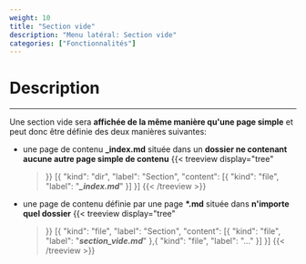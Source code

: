 ```yaml
---
weight: 10
title: "Section vide"
description: "Menu latéral: Section vide"
categories: ["Fonctionnalités"]
---
```


# Description
---

Une section vide sera **affichée de la même manière qu'une page simple** et peut donc être définie des deux manières suivantes:
* une page de contenu **_index.md** située dans un **dossier ne contenant aucune autre page simple de contenu**
    {{< treeview
        display="tree"
    >}}
        [{
            "kind": "dir",
            "label": "Section",
                "content": [{
                    "kind": "file",
                    "label": "***_index.md***"
                  }]
        }]
    {{< /treeview >}}
* une page de contenu définie par une page **\*.md** située dans **n'importe quel dossier**
    {{< treeview
        display="tree"
    >}}
        [{
            "kind": "file",
            "label": "Section",
                "content": [{
                    "kind": "file",
                    "label": "***section_vide.md***"
                  },{
                    "kind": "file",
                    "label": "..."
                  }]
        }]
    {{< /treeview >}}